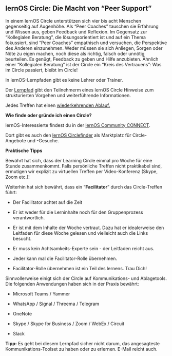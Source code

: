 

## lernOS Circle: Die Macht von “Peer Support”

In einem lernOS Circle unterstützen sich vier bis acht Menschen
gegenseitig auf Augenhöhe. Als “Peer Coaches” tauschen sie Erfahrung und
Wissen aus, geben Feedback und Reflexion. Im Gegensatz zur “Kollegialen
Beratung”, die lösungsorientiert ist und auf ein Thema fokussiert, sind
“Peer Coaches” empathisch und versuchen, die Perspektive des Anderen
einzunehmen. Weder müssen sie sich Anliegen, Sorgen oder Nöte zu eigen
machen, noch diese als richtig, falsch oder unnötig beurteilen. Es
genügt, Feedback zu geben und Hilfe anzubieten. Ähnlich einer
“Kollegialen Beratung” ist der Circle ein “Kreis des Vertrauens”: Was im
Circle passiert, bleibt im Circle!

In lernOS-Lernpfaden gibt es keine Lehrer oder Trainer.

Der [Lernpfad](3-_-Lernpfad_Achtsamkeit.md) gibt den Teilnehmerm
eines lernOS Circle Hinweise zum strukturierten Vorgehen und
weiterführende Informationen.

Jedes Treffen hat einen [wiederkehrenden
Ablauf.](1-3-Woechentliche_Circle-Treffen.md)

**Wie finde oder gründe ich einen Circle?**

lernOS-Interessierte findest du in der [lernOS Community CONNECT](https://community.cogneon.de). 

Dort gibt es auch den [lernOS Circlefinder](https://community.cogneon.de/c/lernos/lernos-circlefinder/) als Marktplatz für Circle-Angebote und -Gesuche.

**Praktische Tipps**

Bewährt hat sich, dass der Learning Circle einmal pro Woche für eine
Stunde zusammenkommt. Falls persönliche Treffen nicht praktikabel sind,
ermutigen wir explizit zu virtuellen Treffen per Video-Konferenz (Skype,
Zoom etc.)!

Weiterhin hat sich bewährt, dass ein “**Facilitator**” durch das
Circle-Treffen führt:

-   Der Facilitator achtet auf die Zeit

-   Er ist weder für die Lerninhalte noch für den Gruppenprozess
    verantwortlich.

-   Er ist mit dem Inhalte der Woche vertraut. Dazu hat er idealerweise
    den Leitfaden für diese Woche gelesen und vielleicht auch die Links
    besucht.

-   Er muss kein Achtsamkeits-Experte sein - der Leitfaden reicht aus.

-   Jeder kann mal die Facilitator-Rolle übernehmen.

-   Facilitator-Rolle übernehmen ist ein Teil des lernens. Trau Dich!

Sinnvollerweise einigt sich der Circle auf Kommunikations- und
Ablagetools. Die folgenden Anwendungen haben sich in der Praxis bewährt:

-   Microsoft Teams / Yammer

-   WhatsApp / Signal / Threema / Telegram

-   OneNote

-   Skype / Skype for Business / Zoom / WebEx / Circuit

-   Slack


**Tipp:** Es geht bei diesem Lernpfad sicher nicht darum, das
angesagteste Kommunikations-Toolset zu haben oder zu erlernen. E-Mail
reicht auch.